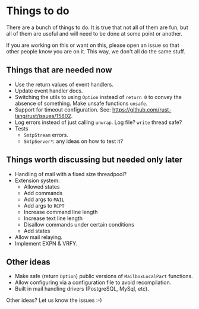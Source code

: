 # Things to do

There are a bunch of things to do. It is true that not all of them are fun, but all of them are
useful and will need to be done at some point or another.

If you are working on this or want on this, please open an issue so that other people know you are on it. This way, we don't all do the same stuff.

## Things that are needed now

* Use the return values of event handlers.
* Update event handler docs.
* Switching the utils to using `Option` instead of `return 0` to convey the absence of something. Make unsafe functions `unsafe`.
* Support for timeout configuration. See: https://github.com/rust-lang/rust/issues/15802.
* Log errors instead of just calling `unwrap`. Log file? `write` thread safe?
* Tests
	* `SmtpStream` errors.
	* `SmtpServer*`: any ideas on how to test it?

## Things worth discussing but needed only later

* Handling of mail with a fixed size threadpool?
* Extension system:
    * Allowed states
    * Add commands
    * Add args to `MAIL`
    * Add args to `RCPT`
    * Increase command line length
    * Increase text line length
    * Disallow commands under certain conditions
    * Add states
* Allow mail relaying.
* Implement EXPN & VRFY.

## Other ideas

* Make safe (return `Option`) public versions of `MailboxLocalPart` functions.
* Allow configuring via a configuration file to avoid recompilation.
* Built in mail handling drivers (PostgreSQL, MySql, etc).

Other ideas? Let us know the issues :-)
